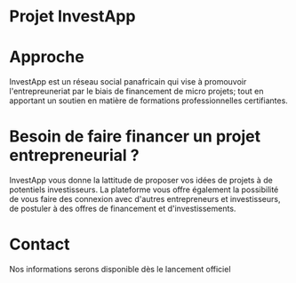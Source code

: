 # Projet InvestApp 

# Approche
InvestApp est un réseau social panafricain qui vise à promouvoir l'entrepreuneriat par le biais de financement de micro projets; 
tout en apportant un soutien  en matière de formations professionnelles certifiantes.

# Besoin de faire financer un projet entrepreneurial ?
InvestApp vous donne la lattitude de proposer vos idées de projets à de potentiels investisseurs.
La plateforme vous offre également la possibilité de vous faire des connexion avec d'autres entrepreneurs et investisseurs, de postuler à des offres
de financement et d'investissements.

# Contact
Nos informations serons disponible dès le lancement officiel 



